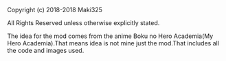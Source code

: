 Copyright (c) 2018-2018 Maki325

All Rights Reserved unless otherwise explicitly stated.

The idea for the mod comes from the anime Boku no Hero Academia(My Hero Academia).That means idea is not mine just the mod.That includes all the code and images used.
